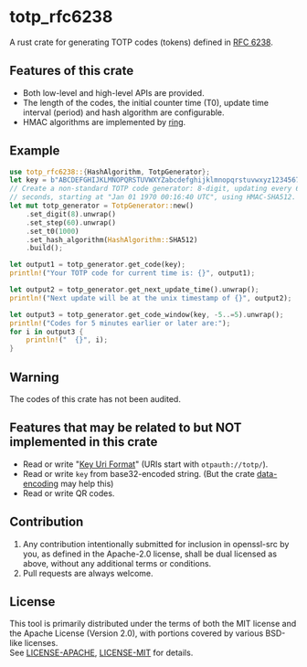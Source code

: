 # totp_rfc6238
A rust crate for generating TOTP codes (tokens) defined in [RFC 6238](https://tools.ietf.org/html/rfc6238).

## Features of this crate
* Both low-level and high-level APIs are provided.
* The length of the codes, the initial counter time (T0), update time
interval (period) and hash algorithm are configurable.
* HMAC algorithms are implemented by [ring](https://crates.io/crates/ring).

## Example
```Rust
use totp_rfc6238::{HashAlgorithm, TotpGenerator};
let key = b"ABCDEFGHIJKLMNOPQRSTUVWXYZabcdefghijklmnopqrstuvwxyz1234567890+/";
// Create a non-standard TOTP code generator: 8-digit, updating every 60
// seconds, starting at "Jan 01 1970 00:16:40 UTC", using HMAC-SHA512.
let mut totp_generator = TotpGenerator::new()
    .set_digit(8).unwrap()
    .set_step(60).unwrap()
    .set_t0(1000)
    .set_hash_algorithm(HashAlgorithm::SHA512)
    .build();

let output1 = totp_generator.get_code(key);
println!("Your TOTP code for current time is: {}", output1);

let output2 = totp_generator.get_next_update_time().unwrap();
println!("Next update will be at the unix timestamp of {}", output2);

let output3 = totp_generator.get_code_window(key, -5..=5).unwrap();
println!("Codes for 5 minutes earlier or later are:");
for i in output3 {
    println!("  {}", i);
}
```

## Warning
The codes of this crate has not been audited.

## Features that may be related to but NOT implemented in this crate
* Read or write "[Key Uri Format](https://github.com/google/google-authenticator/wiki/Key-Uri-Format)"
(URIs start with `otpauth://totp/`).
* Read or write `key` from base32-encoded string. (But the crate
[data-encoding](https://docs.rs/data-encoding/latest/data_encoding/constant.BASE32_NOPAD.html)
may help this)
* Read or write QR codes.

## Contribution
1. Any contribution intentionally submitted for inclusion in openssl-src by
  you, as defined in the Apache-2.0 license, shall be dual licensed as
  above, without any additional terms or conditions.
2. Pull requests are always welcome.

## License
This tool is primarily distributed under the terms of both the MIT license
and the Apache License (Version 2.0), with portions covered by various
BSD-like licenses.  
See [LICENSE-APACHE](LICENSE-APACHE), [LICENSE-MIT](LICENSE-MIT) for details.
